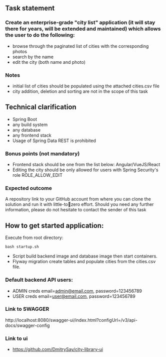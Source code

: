 ## Task statement

### Create an enterprise-grade "city list" application (it will stay there for years, will be extended and maintained) which allows the user to do the following:

- browse through the paginated list of cities with the corresponding photos
- search by the name
- edit the city (both name and photo)

### Notes

- initial list of cities should be populated using the attached cities.csv file
- city addition, deletion and sorting are not in the scope of this task

## Technical clarification

- Spring Boot
- any build system
- any database
- any frontend stack
- Usage of Spring Data REST is prohibited

### Bonus points (not mandatory)

- Frontend stack should be one from the list below:
  Angular/VueJS/React
- Editing the city should be only allowed for users with Spring Security's role ROLE_ALLOW_EDIT

### Expected outcome

A repository link to your GitHub account from where you can clone the solution and run it with little-tozero effort.
Should you need any further information, please do not hesitate to contact the sender of this task

## How to get started application:

Execute from root directory:

```
bash startup.sh
```

- Script build backend image and database image then start containers.
- Flyway migration create tables and populate cities from the cities.csv file.

### Default backend API users:

- ADMIN creds email=admin@email.com, password=123456789
- USER creds email=user@email.com, password=123456789

### Link to SWAGGER 
http://localhost:8080/swagger-ui/index.html?configUrl=/v3/api-docs/swagger-config

### Link to ui
- https://github.com/DmitrySay/city-library-ui